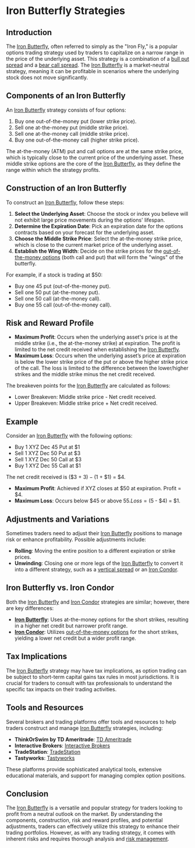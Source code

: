 # Iron Butterfly Strategies

## Introduction
The [Iron Butterfly](../i/iron_butterfly.md), often referred to simply as the "Iron Fly," is a popular options trading strategy used by traders to capitalize on a narrow range in the price of the underlying asset. This strategy is a combination of a [bull put spread](../b/bull_put_spread.md) and a [bear call spread](../b/bear_call_spread.md). The [Iron Butterfly](../i/iron_butterfly.md) is a market-neutral strategy, meaning it can be profitable in scenarios where the underlying stock does not move significantly.

## Components of an Iron Butterfly
An [Iron Butterfly](../i/iron_butterfly.md) strategy consists of four options:
1. Buy one out-of-the-money put (lower strike price).
2. Sell one at-the-money put (middle strike price).
3. Sell one at-the-money call (middle strike price).
4. Buy one out-of-the-money call (higher strike price).

The at-the-money (ATM) put and call options are at the same strike price, which is typically close to the current price of the underlying asset. These middle strike options are the core of the [Iron Butterfly](../i/iron_butterfly.md), as they define the range within which the strategy profits.

## Construction of an Iron Butterfly
To construct an [Iron Butterfly](../i/iron_butterfly.md), follow these steps:
1. **Select the Underlying Asset**: Choose the stock or index you believe will not exhibit large price movements during the options' lifespan.
2. **Determine the Expiration Date**: Pick an expiration date for the options contracts based on your forecast for the underlying asset.
3. **Choose the Middle Strike Price**: Select the at-the-money strike price, which is close to the current market price of the underlying asset.
4. **Establish the Wing Width**: Decide on the strike prices for the [out-of-the-money options](../o/out-of-the-money_options.md) (both call and put) that will form the "wings" of the butterfly.

For example, if a stock is trading at $50:
- Buy one 45 put (out-of-the-money put).
- Sell one 50 put (at-the-money put).
- Sell one 50 call (at-the-money call).
- Buy one 55 call (out-of-the-money call).

## Risk and Reward Profile
- **Maximum Profit**: Occurs when the underlying asset's price is at the middle strike (i.e., the at-the-money strike) at expiration. The profit is limited to the net credit received when establishing the [Iron Butterfly](../i/iron_butterfly.md).
- **Maximum Loss**: Occurs when the underlying asset’s price at expiration is below the lower strike price of the put or above the higher strike price of the call. The loss is limited to the difference between the lower/higher strikes and the middle strike minus the net credit received.
  
The breakeven points for the [Iron Butterfly](../i/iron_butterfly.md) are calculated as follows:
- Lower Breakeven: Middle strike price - Net credit received.
- Upper Breakeven: Middle strike price + Net credit received.

## Example
Consider an [Iron Butterfly](../i/iron_butterfly.md) with the following options:
- Buy 1 XYZ Dec 45 Put at $1
- Sell 1 XYZ Dec 50 Put at $3
- Sell 1 XYZ Dec 50 Call at $3
- Buy 1 XYZ Dec 55 Call at $1

The net credit received is ($3 + $3) - ($1 + $1) = $4.

- **Maximum Profit**: Achieved if XYZ closes at $50 at expiration. Profit = $4.
- **Maximum Loss**: Occurs below $45 or above $55. Loss = ($5 - $4) = $1.

## Adjustments and Variations
Sometimes traders need to adjust their [Iron Butterfly](../i/iron_butterfly.md) positions to manage risk or enhance profitability. Possible adjustments include:
- **Rolling**: Moving the entire position to a different expiration or strike prices.
- **Unwinding**: Closing one or more legs of the [Iron Butterfly](../i/iron_butterfly.md) to convert it into a different strategy, such as a [vertical spread](../v/vertical_spread.md) or an [Iron Condor](../i/iron_condor.md).

## Iron Butterfly vs. Iron Condor
Both the [Iron Butterfly](../i/iron_butterfly.md) and [Iron Condor](../i/iron_condor.md) strategies are similar; however, there are key differences:
- **[Iron Butterfly](../i/iron_butterfly.md)**: Uses at-the-money options for the short strikes, resulting in a higher net credit but narrower profit range.
- **[Iron Condor](../i/iron_condor.md)**: Utilizes [out-of-the-money options](../o/out-of-the-money_options.md) for the short strikes, yielding a lower net credit but a wider profit range.

## Tax Implications
The [Iron Butterfly](../i/iron_butterfly.md) strategy may have tax implications, as option trading can be subject to short-term capital gains tax rules in most jurisdictions. It is crucial for traders to consult with tax professionals to understand the specific tax impacts on their trading activities.

## Tools and Resources
Several brokers and trading platforms offer tools and resources to help traders construct and manage [Iron Butterfly](../i/iron_butterfly.md) strategies, including:
- **ThinkOrSwim by TD Ameritrade**: [TD Ameritrade](https://www.tdameritrade.com/thinkorswim.html)
- **Interactive Brokers**: [Interactive Brokers](https://www.interactivebrokers.com/)
- **TradeStation**: [TradeStation](https://www.tradestation.com/)
- **Tastyworks**: [Tastyworks](https://www.tastyworks.com/)

These platforms provide sophisticated analytical tools, extensive educational materials, and support for managing complex option positions.

## Conclusion
The [Iron Butterfly](../i/iron_butterfly.md) is a versatile and popular strategy for traders looking to profit from a neutral outlook on the market. By understanding the components, construction, risk and reward profiles, and potential adjustments, traders can effectively utilize this strategy to enhance their trading portfolios. However, as with any trading strategy, it comes with inherent risks and requires thorough analysis and [risk management](../r/risk_management.md).

